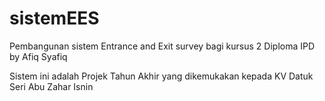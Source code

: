# sistemEES
Pembangunan sistem Entrance and Exit survey bagi kursus 2 Diploma IPD
by Afiq Syafiq



Sistem ini adalah Projek Tahun Akhir yang dikemukakan kepada KV Datuk Seri Abu Zahar Isnin
